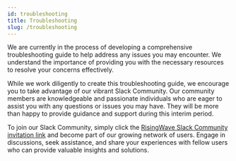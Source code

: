 ```yaml
---
id: troubleshooting
title: Troubleshooting
slug: /troubleshooting
---
```

<head>
  <link rel="canonical" href="https://docs.risingwave.com/docs/current/troubleshooting/" />
</head>

We are currently in the process of developing a comprehensive troubleshooting guide to help address any issues you may encounter. We understand the importance of providing you with the necessary resources to resolve your concerns effectively.

While we work diligently to create this troubleshooting guide, we encourage you to take advantage of our vibrant Slack Community. Our community members are knowledgeable and passionate individuals who are eager to assist you with any questions or issues you may have. They will be more than happy to provide guidance and support during this interim period.

To join our Slack Community, simply click the [RisingWave Slack Community invitation link](https://www.risingwave.com/slack) and become part of our growing network of users. Engage in discussions, seek assistance, and share your experiences with fellow users who can provide valuable insights and solutions.
